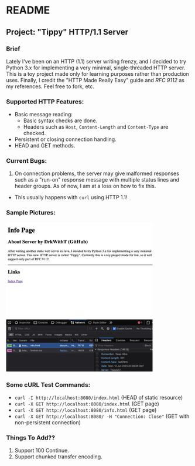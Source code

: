 # README
## Project: "Tippy" HTTP/1.1 Server

### Brief
Lately I've been on an HTTP (1.1) server writing frenzy, and I decided to try Python 3.x for implementing a very minimal, single-threaded HTTP server. This is a toy project made only for learning purposes rather than production uses. Finally, I credit the "HTTP Made Really Easy" guide and _RFC 9112_ as my references. Feel free to fork, etc.

### Supported HTTP Features:
 - Basic message reading:
    - Basic syntax checks are done.
    - Headers such as `Host`, `Content-Length` and `Content-Type` are checked.
 - Persistent or closing connection handling.
 - HEAD and GET methods.

### Current Bugs:
 1. On connection problems, the server may give malformed responses such as a "run-on" response message with multiple status lines and header groups. As of now, I am at a loss on how to fix this.
   - This usually happens with `curl` using HTTP 1.1!

### Sample Pictures:
<img width="400" src="./imgs/PythonHttpServer_Test2.png">

### Some cURL Test Commands:
 - `curl -I http://localhost:8080/index.html` (HEAD of static resource)
 - `curl -X GET http://localhost:8080/index.html` (GET page)
 - `curl -X GET http://localhost:8080/info.html` (GET page)
 - `curl -X GET http://localhost:8080/ -H "Connection: Close"` (GET with non-persistent connection)

### Things To Add??
 1. Support 100 Continue.
 2. Support chunked transfer encoding.

